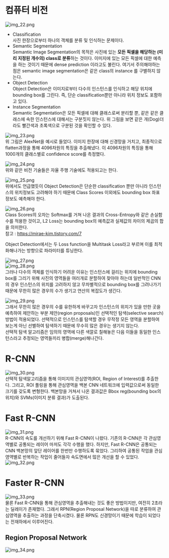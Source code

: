 # 컴퓨터 비전
![img_22.png](img_22.png)  
* Classification  
  사진 한장으로부터 하나의 객체를 분류 및 인식하는 문제이다.
* Semantic Segmentation  
  Semantic Image Segmentation의 목적은 사진에 있는 **모든 픽셀을 해당하는 (미리 지정된 개수의) class로 분류**하는 것이다. 
  이미지에 있는 모든 픽셀에 대한 예측을 하는 것이기 때문에 dense prediction 이라고도 불린다. 
  여기서 주의해야하는 점은 semantic image segmentation은 같은 class의 instance 를 구별하지 않는다.
* Object Detection  
  Object Detection은 이미지로부터 다수의 인스턴스를 인식하고 해당 위치에 bounding box를 그린다.
  즉, 단순 classification뿐만 아니라 위치 정보도 포함하고 있다.
* Instance Segmentation  
  Semantic Segmentation은 모든 픽셀에 대해 클래스로써 분리할 뿐, 같은 같은 클래스에 속한 인스턴스에 대해서는 구분짓지 않는다.
  위 그림을 보면 같은 개(Dog)더라도 빨간색과 초록색으로 구분된 것을 확인할 수 있다.

![img_23.png](img_23.png)  
위 그림은 AlexNet을 예시로 들었다. 이미지 한장에 대해 신경망을 거치고, 최종적으로 flatten과정을 통해 4096차원의 특징을 추출해냈다.
이 4096차원의 특징을 통해 1000개의 클래스별로 confidence score를 측정했다.  

![img_24.png](img_24.png)  
위와 같은 비전 기술들은 자율 주행 기술에도 적용되고는 한다.  

![img_25.png](img_25.png)  
위에서도 언급했듯이 Object Detection은 단순한 classification 뿐만 아니라 인스턴스의 위치정보도 고려해야 하기 때문에
Class Scores 이외에도 bounding box 좌표정보도 예측해야 한다.  

![img_26.png](img_26.png)  
Class Scores의 오차는 Softmax를 거쳐 나온 결과의 Cross-Entropy와 같은 손실함수를 적용한 것이고,
L2 Loss는 bounding box의 예측값과 실제값의 차이의 제곱의 합을 의미한다.  
참고 : https://mirae-kim.tistory.com/7  

Object Detection에서는 두 Loss function을 Multitask Loss라고 부르며 이를 최적화해나가는 방향으로 파라미터를 튜닝한다.  

![img_27.png](img_27.png)  
![img_28.png](img_28.png)  
그러나 다수의 객체를 인식하기 어려운 이유는 인스턴스에 걸리는 위치에 bounding box를 그리기 위해
사진의 영역들을 여러개로 분할하여 찾아야 하는데 일반적인 CNN의 경우 인스턴스의 위치를 고려하지 않고
무차별적으로 bounding box를 그려나가기 때문에 무한히 많은 경우의 수가 생기고 연산의 복잡도가 생긴다.  

![img_29.png](img_29.png)  
그래서 무한히 많은 경우의 수를 유한하게 바꾸고자 인스턴스의 위치가 있을 만한 곳을 예측하여 제안하는
부분 제안(region proposals)인 선택적인 탐색(selective search) 방법이 적용되었다.
선택적으로 인스턴스를 탐색할 경우 무작정 모든 영역을 분할하여 보는게 아닌 선별하여 탐색하기 때문에
무수히 많은 경우는 생기지 않는다.  
선택적 탐색 알고리즘은 임의의 영역에 다른 색깔로 칠해놓은 다음 이들을 동일한 인스턴스라고 추정되는
영역들끼리 병합(merge)해나간다.

# R-CNN
![img_30.png](img_30.png)  
선택적 탐색알고리즘을 통해 이미지의 관심영역(ROI, Region of Interest)를 추출한다.
그리고, ROI 풀링을 통해 관심영역을 백본 CNN 네트워크에 입력값으로써 동일한 크기를 갖도록 변형한다.
백본망을 거쳐서 나온 결과값은 Bbox reg(bounding box의 위치)와 SVMs(이미지 분류 결과)가 도출된다.

# Fast R-CNN
![img_31.png](img_31.png)  
R-CNN의 속도를 개선하기 위해 Fast R-CNN이 나왔다.
기존의 R-CNN은 각 관심영역별로 공통되는 레이어 마저도 각각 수행을 했다.
하지만, Fast R-CNN은 공통되는 CNN 백본망의 앞단 레이어를 한번만 수행하도록 묶었다.
그리하여 공통된 작업을 관심영역별로 반복하는 작업이 줄어들자 속도면에서 많은 개선을 할 수 있었다.  
![img_32.png](img_32.png)

# Faster R-CNN
![img_33.png](img_33.png)  
물론 Fast R-CNN을 통해 관심영역을 추출해내는 것도 좋은 방법이지만, 여전히 2초라는 딜레이가 존재했다.
그래서 RPN(Region Proposal Network)을 따로 분류하여 관심영역을 추출하는 과정을 단축시켰다.
물론 RPN도 신경망이기 때문에 학습이 되었다는 전재하에서 이루어진다.

## Region Proposal Network
![img_34.png](img_34.png)
